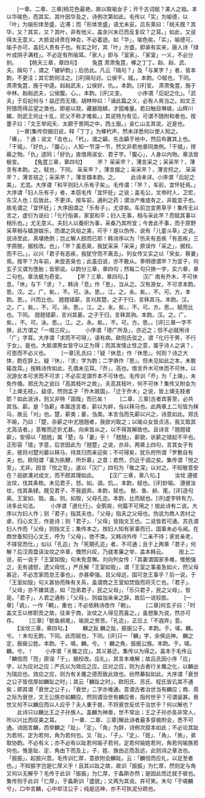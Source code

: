 <!-- { "loadSidebar": true } -->
　　[一章、二章、三章]桃花色最艳，故以取喻女子；开千古词赋？美人之祖。本以华喻色，而其实、其叶因华及之，诗例次第如此。毛传以「实」为喻德，以「叶」为喻形体至盛，近滞；而「形体至盛」语尤未妥。吕东莱曰：「桃夭既？其华，又？其实，又？其叶，非有他义，盖余兴未已而反复叹？之耳。」如此，又说得太无意义。大抵说诗贵在神会，不必着迹。如「华」，喻色矣。「实」，喻德可，喻子亦可，盖妇人贵有子也。有实之时，其「叶」方盛，即承有实来，唐人诗「绿叶成阴子满枝」。不必定有所喻耳。「家人」即与「室家」、「家室」一义，不必分别。 
　　【桃夭三章，章四句】
　　兔罝
肃肃兔罝，椓之丁丁。赳、赳、武、夫。隔句？，谓之「辘轳韵」；后仿此。凡云「隔句？」及「与某字？」者，皆本韵，不更注；其它韵则注之。[评]隔句对。公侯干。城。。本韵。○赋也，下同。
肃肃兔罝，施于中逵。赳赳武夫，公侯好。仇。。本韵。[评]变。
肃肃兔罝，施于中林。赳赳武夫，公侯腹。心。。本韵。[评]又变。
　　小序谓「后妃之化」。「武夫」于后妃何与！益迂而无理。胡林仲曰：「诵此篇之义，必有人焉当之。如文王狩猎而得吕望之类也。即是以观，藏器隐鳞，才固难量。若曰触目琳琅，山辉川媚，则武王何止十乱，尼父不称才难矣。」其说特为有见，可谓不随附和者也。按墨子曰：「文王举闳夭、太颠于罟网之中，西土服。」金仁山主其说，近是也。
　　[一章]集传但据旧说，释「丁丁」为椓杙声，然未详悉何以使人知之。「椓」，？通；说文「击也」。「杙」，谓之齻，先击齻于地中，然后布置其上也。「干城」、「好仇」、「腹心」，人知一节深一节，然又非若他章同类例。「干城」，捍蔽之物。「仇」逑同；「好仇」直借用淑女、君子字。「腹心」，人身以内物。章法皆极变。
　　【兔罝三章，章四句】
　　芣？
采采芣？，薄言采之；采采芣？，薄言有本韵。之。赋也，下同。
采采芣？，薄言掇之；采采芣？，薄言捋之。
采采芣？，薄言袺之；采采芣？，薄言襭本韵。之。
　　此诗未详。小序谓「后妃之美」，尤混。大序谓「和平则妇人乐有子矣」。毛传谓：「芣？，车前，宜怀妊焉。」大序谓「妇人乐有子」者，本窃毛传「宜怀妊」之说；盖毛公，文帝时人，卫宏，东汉人也；后放此，不更详。按车前，通利之药；谓治产难或有之，非能宜子也。故毛谓之「宜怀妊」；大序因谓之「乐有子」，尤谬矣。车前岂宜男草乎！集传无以言之，虚衍为说曰：「化行俗美，家室和平；妇人无事，相与采此芣？而赋其事以相乐也。」尤无意义。夫妇人以蚕织为事，采桑乃其所宜；今舍此不事，而于原野采草相与嬉游娱乐，而谓之风俗之美，可乎！是以伪传、说有「儿童斗草」之说。说诗至此，真堪绝倒；岂止解人颐而已耶！韩诗序以为「伤夫有恶疾「有恶疾」三字原脱，据校改。也」，「芣？虽恶臭，我犹采采「采采」原误作「采之」，据校。而不已。」，以兴「君子有恶疾，我犹守而不离去」。列女传又实之以「宋女、蔡妻」焉。按芣？为车前，未尝恶臭也；此虽旧说，亦不敢从。季明德谓芣？为宜子，何玄子又谓为堕胎；皆邪说。以韵分三章，章四句；然每二句只换一字，实六章，章二句也。章法极为奇变。
　　【芣？三章，章四句。】
　　汉广
南有乔木，不可休息。「休」与下「求」？。韩诗「息」作「思」，当从之。汉有游女，不可求本韵。思。汉。之。广。矣。，不。可。泳。思。。江。之。永。矣。，不。可。方。本韵。思。。兴而比也。
翘翘错薪，言刈其楚。之子于归，言秣其马。本韵。汉。之。广。矣。，不。可。泳。思。。江。之。永。矣。，不。可。方。思。。赋而比也。下同。
翘翘错薪，言刈其蒌。之子于归，言秣其驹。本韵。汉。之。广。矣。，不。可。泳。思。。江。之。永。矣。，不。可。方。思。。[评]三章一字不换，此方谓之「一唱三叹」。
　　小序谓「德广所及」，亦近之；但不必就用诗「广」字耳。大序谓「求而不可得」，语有病。欧阳氏驳之，谓「化行于男，不行于女」，是也。大抵谓男女皆守以正为得；而其发情止性之意，属乎诗人之讽？，可思而不必义也。
　　[一章]孔氏曰：「疑『休息』作『休思』。何则？诗之大体，韵在辞上。疑『休』、『求』字为韵；二字俱作『思』。但未见如此之本，未敢辄改耳。」按韩诗传如此，孔偶未见耳。「乔」，高也。借言乔木可休而不可休，以况游女本可求而不可求；不必实泥谓乔本不可休也。毛传训「乔」为「上竦」，未免作俑。郑氏为之说曰「高其枝叶之故」，夫高其枝叶，何不可休？集传又附会为「上竦无枝」，益谬。然则孟子「乔木故国」、「迁于乔木」之说，皆上竦无枝者耶？如此说诗，则又非特「固哉」而已矣！
　　[二章、三章]古者宾客至，必共其刍、薪。是「刍薪」本属连言者，薪以为衅，刍以秣马也。此两章上二句皆为秣马，故云「刈」也。楚，薪类；蒌，刍类。本言刍而先薪以兴之，诗意如此。郑氏不喻，乃曰：「楚，杂薪之中尤翘翘者，我欲刈取之；以喻众女皆贞洁，我又取其尤高洁者。」意稚而迂折尤甚。向来皆从之，以不得其解故也。且诗言「翘翘错薪」，安得以「翘翘」属「楚」与「蒌」乎！「翘翘」，薪貌，状薪之错起不平也。正形容「错」字意，后世因此为「翘楚」之说，亦非。两章上四句，言其女子有夫，彼将刈楚刈蒌以秣马，待其归而亲迎矣；不可得矣，犹乐府所谓「罗敷自有夫」也。欧阳谓「虽为执鞭，所忻慕」之意；若然，仍近于调之矣。集传谓「悦之至」，尤非。因言「悦之至」，遂以「汉广」四句为「敬之深」以对之。不知敬意安在？祇欲凑对成文，而不顾其理如此。
　　【汉广三章，章八句。】
　　汝坟
遵彼汝坟，伐其条枚。未见君子，惄。如。调。饥。。本韵，赋也。[评]妙喻。
遵彼汝坟，伐其条肄。既见君子，不我遐弃。本韵，赋也。
鲂、鱼、赪、尾。[评]造句奥。王室如、毁。虽。则。如毁，父母孔迩。本韵，比而赋也。[评]虚字转有力，诗多此句法。
　　小序谓「道化行」，全鹘突，何篇不可用之！按此诗有二说。大序以为妇人作；则「君子」指其夫也，「父母」指夫之父母也。伪说为商人苦纣之虐，归心文王，作是诗；则「君子」、「父母」皆指文王也。二说皆若可通。苏氏谓妇人作而「父母」则指文王；集传本之。按妇人知有家事而已，国事未必与闻。在商世蚤知归心文王，呼为「父母」，绝不类。又韩诗外传「二亲不待；家贫亲老，不择官而仕。」似以「孔迩」为「死期孔迩」者，不可通；且于上两章「君子」何解？后汉周盘读汝坟之卒章，慨然兴叹，乃就孝廉之举，盖本韩云。
　　按上二说，前一说于「王室如毁」句未免意懈。刘向列女传：「其妻谓国家多难，惟勉强之，无有谴怒，遗父母忧。」严氏解「王室如毁」，谓「王室之事虽急如火，然父母甚近，不必念家而怠王事也」，亦甚牵强。且父母远，固可怠王事乎？后一说，于「王室如毁」句义甚协而殊有关系，盖谓商之王室如焚毁而将灭亡也。「君子」、「父母」亦不嫌其迭，如「岂弟君子，民之父母」，「乐只君子，民之父母」，皆是。「君子」，人君之通称；「父母」，则益加亲亲之辞。故后一说较胜。
　　[一章]「调」，一作「輖」，重也；不必依韩诗改作「朝」。
　　[二章]何玄子曰：「时盖文王以修职贡之故，往来于商，汝坟之人得见而喜之。」虽想象为说，然亦可存。
　　[三章]「鲂鱼赪尾」，喻民之劳苦。「孔迩」，正应上「不遐弃」意。
　　【汝坟三章，章四句。】
　　麟之趾
麟之趾，振振公子。本韵。于。嗟。麟。兮。！末句无韵，下同。此而赋也，下同。[评]只一「麟」字，余俱远神。
麟之定，振振公姓。本韵。于。嗟。麟。兮。！
麟之角，振振公族。本韵。于。嗟。麟。兮。！
　　小序谓「关雎之应」，其义甚迂。集传以为得之。盖本于毛传云「麟信而「而」原误「于」，据校改。应礼」，其言本难解；故吕氏因小序「应」字，以为应对之应；严氏以为效应之应。应对之应，则为古者行关雎之化，以麟出为瑞应也。效应之应，则为有关雎之德而致此效也。纷然摹拟如此。大序谓「衰世之公子皆信厚如麟趾之时」；其云「麟趾之时」，欧阳氏、苏氏、程氏皆讥其不通矣；即其谓「衰世之公子」，「衰世」二字亦难通。意谓古者治世当有麟应；商、周之际为衰世，文王公族亦如麟应。然则谓治世有麟应者，指何世乎？可谓诞甚。衰世又何不以麟应而以人应乎？夫人重于兽，不将衰世反优于治世乎？何以解也？
　　此诗只以麟比王之子孙族人。盖麟为神兽，世不常出；王之子孙亦各非常人，所以兴比而叹美之耳。
　　[一章、二章、三章]解此诗者最多穿凿附会，悉不可通。诗因言麟，而举麟之「趾」、「定」、「角」为辞，诗例次叙本如此；不必论其趾为若何，定为若何，角为若何也。又「趾」、「子」、「定」、「姓」、「角」、「族」，弟取协韵。不必有义；亦不必有以趾若何喻子若何，定若何喻姓若何，角若何喻族若何也。惟是趾、定、角由下而及上，子、姓、族由近而及远，此则诗之章法也。「振振」，起振兴意。毛传训仁厚，意欲附会麟趾。云：「麟信而应礼，以足至者也。」不知振字岂是仁厚义乎！且其以趾之故，故训「振振」为仁厚，然则定与角又何以无解乎？毛传于此训「振振」为仁厚，于螽斯亦然；是因此而迁就于彼也。集传则于此训「仁厚」，于螽斯训「盛貌」；又两为其说。并可笑。末句「于嗟麟兮」，口中言麟，心中却注公子；纯是远神，亦不可执泥分疏也。
